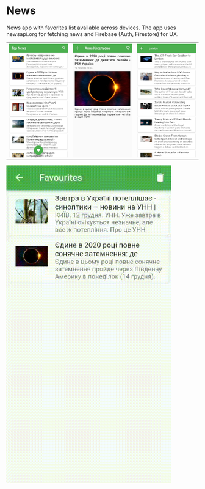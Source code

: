 # News

News app with favorites list available across devices. The app uses newsapi.org for fetching news and Firebase (Auth, Firestore) for UX.

|                                           |                              |                              |
:------------------------------------------:|:----------------------------:|:-----------------------------:
![](/screenshots/home_screen.jpg)           |![](/screenshots/details.jpg) |![](/screenshots/search.jpg)       
![](/screenshots/remove_from_favourites.gif)
